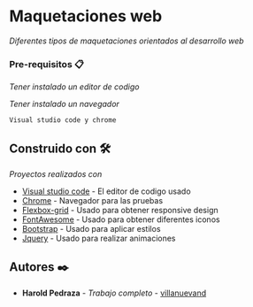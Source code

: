 # Maquetaciones web

_Diferentes tipos de maquetaciones orientados al desarrollo web_

### Pre-requisitos 📋

_Tener instalado un editor de codigo_

_Tener instalado un navegador_

```
Visual studio code y chrome
```

## Construido con 🛠️

_Proyectos realizados con_

* [Visual studio code](https://code.visualstudio.com/) - El editor de codigo usado
* [Chrome](https://www.google.com/intl/es-419/chrome/) - Navegador para las pruebas
* [Flexbox-grid](http://flexboxgrid.com/) - Usado para obtener responsive design
* [FontAwesome](https://fontawesome.com/) - Usado para obtener diferentes iconos
* [Bootstrap](https://getbootstrap.com/) - Usado para aplicar estilos
* [Jquery](https://jquery.com/download/) - Usado para realizar animaciones


## Autores ✒️


* **Harold Pedraza** - *Trabajo completo* - [villanuevand](https://github.com/harold222)
